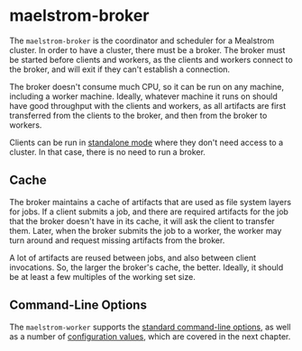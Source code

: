 # maelstrom-broker

The `maelstrom-broker` is the coordinator and scheduler for a Mealstrom
cluster. In order to have a cluster, there must be a broker. The broker must be
started before clients and workers, as the clients and workers connect to the
broker, and will exit if they can't establish a connection.

The broker doesn't consume much CPU, so it can be run on any machine, including
a worker machine. Ideally, whatever machine it runs on should have good
throughput with the clients and workers, as all artifacts are first transferred
from the clients to the broker, and then from the broker to workers.

Clients can be run in [standalone mode](../local-worker.md) where they
don't need access to a cluster. In that case, there is no need to run a broker.

## Cache

The broker maintains a cache of artifacts that are used as file system layers
for jobs. If a client submits a job, and there are required artifacts for the
job that the broker doesn't have in its cache, it will ask the client to
transfer them. Later, when the broker submits the job to a worker, the worker
may turn around and request missing artifacts from the broker.

A lot of artifacts are reused between jobs, and also between client
invocations. So, the larger the broker's cache, the better.
Ideally, it should be at least a few multiples of the working set size.

## Command-Line Options

The `maelstrom-worker` supports the [standard command-line
options](../standard-cli.md), as well as a number of [configuration values](worker/config.md),
which are covered in the next chapter.
